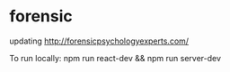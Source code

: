 # forensic
updating http://forensicpsychologyexperts.com/


To run locally:
npm run react-dev && npm run server-dev

